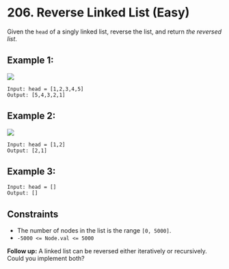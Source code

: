 # 206. Reverse Linked List (Easy)

Given the `head` of a singly linked list, reverse the list, and return _the
reversed list_.

## Example 1:

![](https://assets.leetcode.com/uploads/2021/02/19/rev1ex1.jpg)

    
    
    Input: head = [1,2,3,4,5]
    Output: [5,4,3,2,1]
    

## Example 2:

![](https://assets.leetcode.com/uploads/2021/02/19/rev1ex2.jpg)

    
    
    Input: head = [1,2]
    Output: [2,1]
    

## Example 3:

    
    
    Input: head = []
    Output: []
    

## Constraints

  * The number of nodes in the list is the range `[0, 5000]`.
  * `-5000 <= Node.val <= 5000`

**Follow up:** A linked list can be reversed either iteratively or
recursively. Could you implement both?
